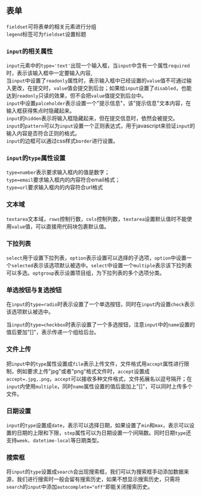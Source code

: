 ## 表单



`fieldset`可将表单的相关元素进行分组  
`legend`标签可为`fieldset`设置标题  


### `input`的相关属性
`input`元素中的`type='text'`出现一个输入框，当`input`中含有一个属性`required`时，表示该输入框中一定要输入内容,  
当`input`中设置了`readonly`属性时，表示输入框中已经设置的`value`值不可通过输入更改，在提交时，`value`值会提交到后台；如果给`input`设置了`disabled`，也能达到`readonly`只读的效果，但不会把`value`值提交到后台中。  
`input`中设置`palceholder`表示设置一个"提示信息"，该"提示信息"文本内容，在输入框获得焦点时隐藏起来。  
`input`的`hidden`表示将输入框隐藏起来，但在提交信息时，依然会被提交。  
`input`的`pattern`可以为`input`设置一个正则表达式，用于javascript来验证`input`的输入内容是否符合正则的格式。  
`input`的边框可以通过css样式`border`进行设置。  


###  `input`的`type`属性设置
 `type=number`表示要求输入框内的值是数字；  
 `type=email`要求输入框内的内容符合email格式；  
 `type=url`要求输入框内的内容符合url格式  

### 文本域
`textarea`文本域，`rows`控制行数，`cols`控制列数，`textarea`设置默认值时不能使用`value`值，可以直接用代码块包裹默认值。  

### 下拉列表
`select`用于设置下拉列表，`option`表示设置可以选择的子选项，`option`中设置一个`selected`表示该选项默认被选中。`select`中设置一个`multiple`表示该下拉列表可以多选。`optgroup`表示设置项目组，为下拉列表的多个选项分类。  

###  单选按钮与复选按钮
在`input`的`type=radio`时表示设置了一个单选按钮，同时在`input`内设置`check`表示该选项默认被选中。

当`input`的`type=checkbox`时表示设置了一个多选按钮，注意`input`中的`name`设置的值后要加"[]"，表示传递一个组给后台。  


###  文件上传
把`input`中的`type`属性设置成`file`表示上传文件，文件格式用`accept`属性进行限制，例如要求上传"jpg"或者"png"格式文件时，`accept`设置成`accept=.jpg,.png`，`accept`可以接收多种文件格式，文件拓展名以逗号隔开；在`input`内使用`multiple`，同时`name`属性设置的值后面加上"[]"，可以同时上传多个文件。

### 日期设置
`input`的`type`设置成`date`，表示可以选择日期，如果设置了`min`和`max`，表示可以设置的日期的上限和下限，`step`属性可以为日期设置一个间隔数。同时日期`type`还支持`week`、`datetime-local`等日期类型。  

###  搜索框
将`input`的`type`设置成`search`会出现搜索框，我们可以为搜索框手动添加数据来源，我们进行搜索时一般会留有搜索历史，如果不想显示搜索历史，只需将`search`的`input`中添加`autocomplete="off"`即能关闭搜索历史。  
